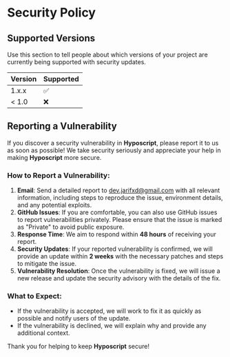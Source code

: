 # Security Policy

## Supported Versions

Use this section to tell people about which versions of your project are currently being supported with security updates.

| Version | Supported          |
| ------- | ------------------ |
| 1.x.x   | :white_check_mark:  |
| < 1.0   | :x:                |

## Reporting a Vulnerability

If you discover a security vulnerability in **Hyposcript**, please report it to us as soon as possible! We take security seriously and appreciate your help in making **Hyposcript** more secure.

### How to Report a Vulnerability:
1. **Email**: Send a detailed report to [dev.jarifxd@gmail.com](mailto:dev.jarifxd@gmail.com) with all relevant information, including steps to reproduce the issue, environment details, and any potential exploits.
2. **GitHub Issues**: If you are comfortable, you can also use GitHub issues to report vulnerabilities privately. Please ensure that the issue is marked as "Private" to avoid public exposure.
3. **Response Time**: We aim to respond within **48 hours** of receiving your report.
4. **Security Updates**: If your reported vulnerability is confirmed, we will provide an update within **2 weeks** with the necessary patches and steps to mitigate the issue.
5. **Vulnerability Resolution**: Once the vulnerability is fixed, we will issue a new release and update the security advisory with the details of the fix.

### What to Expect:
- If the vulnerability is accepted, we will work to fix it as quickly as possible and notify users of the update.
- If the vulnerability is declined, we will explain why and provide any additional context.

Thank you for helping to keep **Hyposcript** secure!
